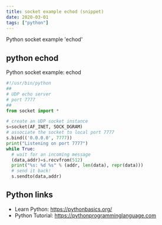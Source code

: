 ```yaml
---
title: socket example echod (snippet)
date: 2020-03-01
tags: ["python"]
---
```

Python socket example 'echod'


## python echod

Python socket example: echod

```python
#!/usr/bin/python
##
# UDP echo server
# port 7777
##
from socket import *

# create an UDP socket instance
s=socket(AF_INET, SOCK_DGRAM)
# associate the socket to local port 7777
s.bind(('0.0.0.0', 7777))
print("Listening on port 7777")
while True:
  # wait for an incoming message
  (data,addr)=s.recvfrom(512)
  print("%s: %d %s" % (addr, len(data), repr(data)))
  # send it back!
  s.sendto(data,addr)


```

## Python links

- Learn Python: https://pythonbasics.org/
- Python Tutorial: https://pythonprogramminglanguage.com
